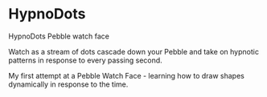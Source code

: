 HypnoDots
=========

HypnoDots Pebble watch face

Watch as a stream of dots cascade down your Pebble and take on hypnotic patterns in response to every passing second.

My first attempt at a Pebble Watch Face - learning how to draw shapes dynamically in response to the time.
